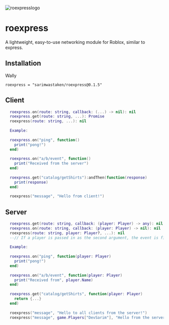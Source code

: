 ![roexpresslogo](https://user-images.githubusercontent.com/55910649/161210204-1c74c7cc-b365-496e-9c5c-537dd9f59c3b.png)
# roexpress

A lightweight, easy-to-use networking module for Roblox, similar to express. 

## Installation
Wally
```
roexpress = "sarimwastaken/roexpress@0.1.5"
```

## Client

```lua
  roexpress.on(route: string, callback: (...) -> nil): nil
  roexpress.get(route: string, ...): Promise
  roexpress(route: string, ...): nil
  
  Example:
  
  roexpress.on("ping", function()
    print("pong!")
  end)
  
  roexpress.on("a/b/event", function()
    print("Received from the server")
  end)
  
  roexpress.get("catalog/getShirts"):andThen(function(response)
    print(response)
  end)
  
  roexpress("message", "Hello from client!")
```

## Server
```lua
  roexpress.get(route: string, callback: (player: Player) -> any): nil
  roexpress.on(route: string, callback: (player: Player) -> nil): nil
  roexpress(route: string, player: Player?, ...): nil 
  --// If a player is passed in as the second argument, the event is fired to that player, else, to all clients
  
  Example:
  
  roexpress.on("ping", function(player: Player)
    print("pong!")
  end)
  
  roexpress.on("a/b/event", function(player: Player)
    print("Received from", player.Name)
  end)
  
  roexpress.get("catalog/getShirts", function(player: Player)
    return {...}
  end)
  
  roexpress("message", "Hello to all clients from the server!")
  roexpress("message", game.Players["DevSarim"], "Hello from the server!")
```
